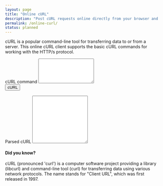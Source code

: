 ```yaml
---
layout: page
title: "Online cURL"
description: "Post cURL requests online directly from your browser and check server responses."
permalink: /online-curl/
status: planned
---
```


cURL is a popular command-line tool for transferring data to or from a server. This online cURL client supports the basic cURL commands for working with the HTTP/s protocol.

<form>
  <div class="form-group">
    <label for="inputContainer">cURL command</label>
    <textarea class="form-control" id="inputContainer" rows="5"></textarea>
  </div>
  <button id="actionBtn" type="button" class="btn btn-primary">cURL</button>
  <br><br>
  <div class="form-group">
    <label for="outputContainer">Parsed cURL</label>
    <textarea class="form-control" id="outputContainer" rows="10"></textarea>
  </div>
</form>

<script src="{{ site.baseurl }}/assets/vendor/parse-curl/index.js"></script>
<script>
  document.getElementById('actionBtn').onclick = function() {
    var inputData = document.getElementById('inputContainer').value;
    var outputData = inputData;
    document.getElementById('outputContainer').value = outputData;
  };
</script>

#### Did you know?

cURL (pronounced 'curl') is a computer software project providing a library (libcurl) and command-line tool (curl) for transferring data using various network protocols.
The name stands for "Client URL", which was first released in 1997.
